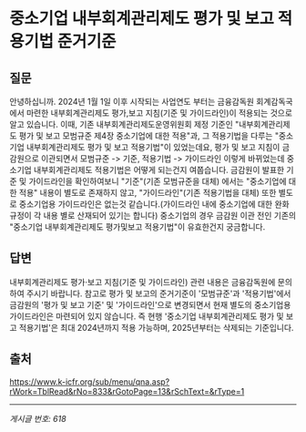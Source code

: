 # 중소기업 내부회계관리제도 평가 및 보고 적용기법 준거기준

## 질문
안녕하십니까.
2024년 1월 1일 이후 시작되는 사업연도 부터는 금융감독원 회계감독국에서 마련한
내부회계관리제도 평가,보고 지침(기준 및 가이드라인)이 적용되는 것으로 알고 있습니다.
이때, 기존 내부회계관리제도운영위원회 제정 기준인 "내부회계관리제도 평가 및 보고 모범규준 제4장 중소기업에 대한 적용"과,
그 적용기법을 다루는 "중소기업 내부회계관리제도 평가 및 보고 적용기법"이 있었는데요,
평가 및 보고 지침이 금감원으로 이관되면서
모범규준 -> 기준,
적용기법 -> 가이드라인
이렇게 바뀌었는데 중소기업 내부회계관리제도 적용기법은 어떻게 되는건지 여쭙습니다.
금감원이 발표한 기준 및 가이드라인을 확인하여보니
"기준"(기존 모범규준을 대체) 에서는 "중소기업에 대한 적용" 내용이 별도로 존재하지 않고,
"가이드라인"(기존 적용기법을 대체) 또한 별도로 중소기업용 가이드라인은 없는것 같습니다.(가이드라인 내에 중소기업에 대한 완화규정이 각 내용 별로 산재되어 있기는 합니다)
중소기업의 경우 금감원 이관 전인 기존의 "중소기업 내부회계관리제도 평가및보고 적용기법"이 유효한건지 궁금합니다.

## 답변
내부회계관리제도 평가·보고 지침(기준 및 가이드라인) 관련 내용은 금융감독원에 문의하여 주시기 바랍니다.
참고로 평가 및 보고의 준거기준이 '모범규준'과 '적용기법'에서 금감원의 '평가 및 보고 기준' 및 '가이드라인'으로 변경되면서 현재 별도의 중소기업용 가이드라인은 마련되어 있지 않습니다. 즉 현행 '중소기업 내부회계관리제도 평가 및 보고 적용기법'은 최대 2024년까지 적용 가능하며, 2025년부터는 삭제되는 기준입니다.

## 출처
https://www.k-icfr.org/sub/menu/qna.asp?rWork=TblRead&rNo=833&rGotoPage=13&rSchText=&rType=1

---
*게시글 번호: 618*

